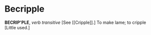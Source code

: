 # Becripple

**BECRIP'PLE**, _verb transitive_ \[See [[Cripple]].\] To make lame; to cripple \[Little used.\]
